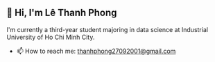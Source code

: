 ## 👋 Hi, I'm Lê Thanh Phong 
I'm currently a third-year student majoring in data science at Industrial University of Ho Chi Minh City.

- 📫 How to reach me: thanhphong27092001@gmail.com



<!--
**dinosaur279/dinosaur279** is a ✨ _special_ ✨ repository because its `README.md` (this file) appears on your GitHub profile.

Here are some ideas to get you started:

- 🔭 I’m currently working on ...
- 🌱 I’m currently learning ...
- 👯 I’m looking to collaborate on ...
- 🤔 I’m looking for help with ...
- 💬 Ask me about ...
- 📫 How to reach me: ...
- 😄 Pronouns: ...
- ⚡ Fun fact: ...
-->

